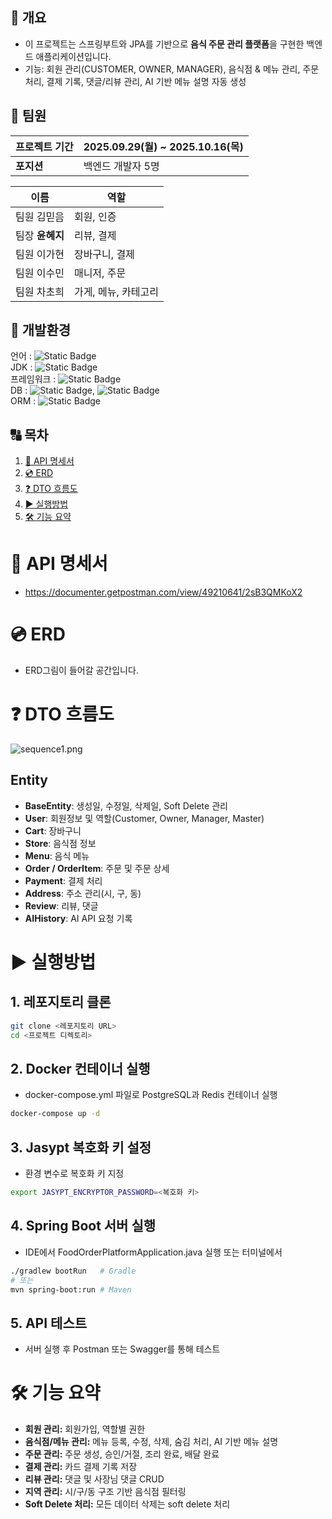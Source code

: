 ## 🤔 개요

- 이 프로젝트는 스프링부트와 JPA를 기반으로 **음식 주문 관리 플랫폼**을 구현한 백엔드 애플리케이션입니다.
- 기능: 회원 관리(CUSTOMER, OWNER, MANAGER), 음식점 & 메뉴 관리, 주문 처리, 결제 기록, 댓글/리뷰 관리, AI 기반 메뉴 설명 자동 생성

## 👥 팀원

| **프로젝트 기간** | 2025.09.29(월) ~ 2025.10.16(목) |
|-------------|-------------------------------|
| **포지션**     | 백엔드 개발자 5명                    |

| 이름         | 역할           |
|------------|--------------|
| 팀원 김믿음     | 회원, 인증       |
| 팀장 **윤혜지** | 리뷰, 결제       |
| 팀원 이가현     | 장바구니, 결제     |
| 팀원 이수민     | 매니저, 주문      |
| 팀원 차초희     | 가게, 메뉴, 카테고리 |

## 🌳 개발환경

언어 : ![Static Badge](https://img.shields.io/badge/Java-red?style=flat-square)  
JDK : ![Static Badge](https://img.shields.io/badge/JDK-17-yellow?style=flat-square)  
프레임워크 : ![Static Badge](https://img.shields.io/badge/SpringBoot-%23FFFF00?logo=springboot)  
DB : ![Static Badge](https://img.shields.io/badge/Postgres-%23FFFFFF?style=flat&logo=mysql), ![Static Badge](https://img.shields.io/badge/Redis-%23FFFFFF?style=flat&logo=mysql)    
ORM : ![Static Badge](https://img.shields.io/badge/JPA-FFA500?style=flat)

## 🔠 목차

1. [📄 API 명세서](#-api-명세서)
2. [💿 ERD](#-erd)
3. [❓ DTO 흐름도](#-패키지-설명)
4. [▶️ 실행방법](#️-실행방법)
5. [🛠 기능 요약](#-기능-요약)

# 📄 API 명세서

- https://documenter.getpostman.com/view/49210641/2sB3QMKoX2

# 💿 ERD

- ERD그림이 들어갈 공간입니다.

# ❓ DTO 흐름도

![sequence1.png](sequence1.png)

## Entity

- **BaseEntity**: 생성일, 수정일, 삭제일, Soft Delete 관리
- **User**: 회원정보 및 역할(Customer, Owner, Manager, Master)
- **Cart**: 장바구니
- **Store**: 음식점 정보
- **Menu**: 음식 메뉴
- **Order / OrderItem**: 주문 및 주문 상세
- **Payment**: 결제 처리
- **Address**: 주소 관리(시, 구, 동)
- **Review**: 리뷰, 댓글
- **AIHistory**: AI API 요청 기록

# ▶️ 실행방법

## 1. **레포지토리 클론**

```bash
git clone <레포지토리 URL>
cd <프로젝트 디렉토리>
```

## 2. **Docker 컨테이너 실행**

- docker-compose.yml 파일로 PostgreSQL과 Redis 컨테이너 실행

```bash
docker-compose up -d
```

## 3. **Jasypt 복호화 키 설정**

- 환경 변수로 복호화 키 지정

```bash
export JASYPT_ENCRYPTOR_PASSWORD=<복호화 키>
```

## 4. **Spring Boot 서버 실행**

- IDE에서 FoodOrderPlatformApplication.java 실행
  또는 터미널에서

```bash
./gradlew bootRun   # Gradle
# 또는
mvn spring-boot:run # Maven
```

## 5. **API 테스트**

- 서버 실행 후 Postman 또는 Swagger를 통해 테스트

# 🛠 기능 요약

- **회원 관리:** 회원가입, 역할별 권한
- **음식점/메뉴 관리:** 메뉴 등록, 수정, 삭제, 숨김 처리, AI 기반 메뉴 설명
- **주문 관리:** 주문 생성, 승인/거절, 조리 완료, 배달 완료
- **결제 관리:** 카드 결제 기록 저장
- **리뷰 관리:** 댓글 및 사장님 댓글 CRUD
- **지역 관리:** 시/구/동 구조 기반 음식점 필터링
- **Soft Delete 처리:** 모든 데이터 삭제는 soft delete 처리
